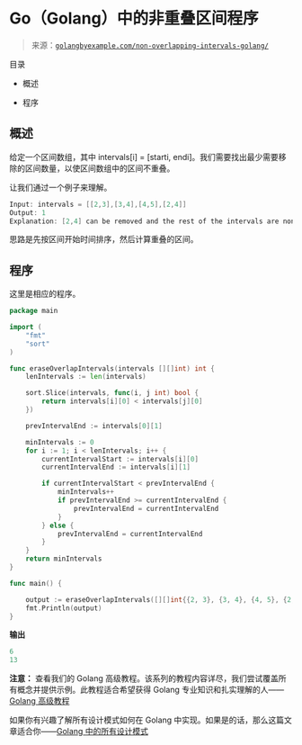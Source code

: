 <!--yml

类别：未分类

日期：2024-10-13 06:49:38

-->

# Go（Golang）中的非重叠区间程序

> 来源：[`golangbyexample.com/non-overlapping-intervals-golang/`](https://golangbyexample.com/non-overlapping-intervals-golang/)

目录

+   概述

+   程序

## **概述**

给定一个区间数组，其中 intervals[i] = [starti, endi]。我们需要找出最少需要移除的区间数量，以使区间数组中的区间不重叠。

让我们通过一个例子来理解。

```go
Input: intervals = [[2,3],[3,4],[4,5],[2,4]]
Output: 1
Explanation: [2,4] can be removed and the rest of the intervals are non-overlapping.
```

思路是先按区间开始时间排序，然后计算重叠的区间。

## **程序**

这里是相应的程序。

```go
package main

import (
	"fmt"
	"sort"
)

func eraseOverlapIntervals(intervals [][]int) int {
	lenIntervals := len(intervals)

	sort.Slice(intervals, func(i, j int) bool {
		return intervals[i][0] < intervals[j][0]
	})

	prevIntervalEnd := intervals[0][1]

	minIntervals := 0
	for i := 1; i < lenIntervals; i++ {
		currentIntervalStart := intervals[i][0]
		currentIntervalEnd := intervals[i][1]

		if currentIntervalStart < prevIntervalEnd {
			minIntervals++
			if prevIntervalEnd >= currentIntervalEnd {
				prevIntervalEnd = currentIntervalEnd
			}
		} else {
			prevIntervalEnd = currentIntervalEnd
		}
	}
	return minIntervals
}

func main() {

	output := eraseOverlapIntervals([][]int{{2, 3}, {3, 4}, {4, 5}, {2, 4}})
	fmt.Println(output)
}
```

**输出**

```go
6
13
```

**注意：** 查看我们的 Golang 高级教程。该系列的教程内容详尽，我们尝试覆盖所有概念并提供示例。此教程适合希望获得 Golang 专业知识和扎实理解的人——[Golang 高级教程](https://golangbyexample.com/golang-comprehensive-tutorial/)

如果你有兴趣了解所有设计模式如何在 Golang 中实现。如果是的话，那么这篇文章适合你——[Golang 中的所有设计模式](https://golangbyexample.com/all-design-patterns-golang/)


